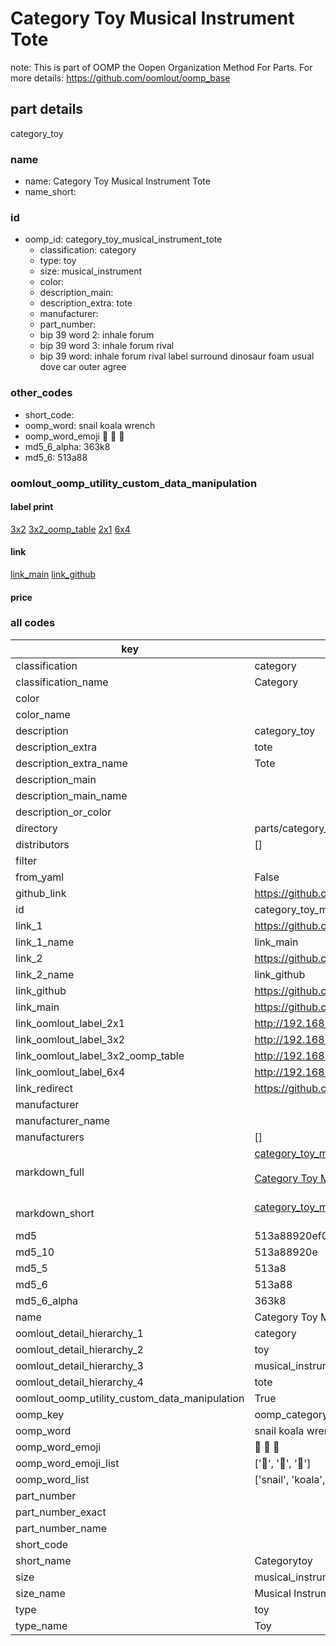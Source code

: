 # Category Toy Musical Instrument Tote  

note: This is part of OOMP the Oopen Organization Method For Parts. For more details: https://github.com/oomlout/oomp_base

##  part details
  



category_toy



### name
* name: Category Toy Musical Instrument Tote
* name_short: 
### id
* oomp_id: category_toy_musical_instrument_tote
  * classification: category
  * type: toy
  * size: musical_instrument
  * color: 
  * description_main: 
  * description_extra: tote
  * manufacturer: 
  * part_number: 
  * bip 39 word 2: inhale forum
  * bip 39 word 3: inhale forum rival
  * bip 39 word: inhale forum rival label surround dinosaur foam usual dove car outer agree

### other_codes
* short_code: 
* oomp_word: snail koala wrench
* oomp_word_emoji :snail: :koala: :wrench:
* md5_6_alpha: 363k8
* md5_6: 513a88






### oomlout_oomp_utility_custom_data_manipulation
#### label print
[3x2](http://192.168.1.245:1112/?label=oomp%20363k8)
[3x2_oomp_table](http://192.168.1.108:1112/?label=oomp%20363k8)
[2x1](http://192.168.1.242:1112/?label=oomp%20363k8)
[6x4](http://192.168.1.55:1112/?label=oomp%20363k8)    

#### link

[link_main](https://github.com/oomlout/oomlout_oomp_version_1_messy/tree/main/parts/category_toy_musical_instrument_tote) [link_github](https://github.com/oomlout/oomlout_oomp_version_1_messy/tree/main/parts/category_toy_musical_instrument_tote)                             

#### price







### all codes 
| key | value |  
| --- | --- |  
| classification | category |  
| classification_name | Category |  
| color |  |  
| color_name |  |  
| description | category_toy |  
| description_extra | tote |  
| description_extra_name | Tote |  
| description_main |  |  
| description_main_name |  |  
| description_or_color |   |  
| directory | parts/category_toy_musical_instrument_tote |  
| distributors | [] |  
| filter |  |  
| from_yaml | False |  
| github_link | https://github.com/oomlout/oomlout_oomp_part_src/tree/main/parts/category_toy_musical_instrument_tote |  
| id | category_toy_musical_instrument_tote |  
| link_1 | https://github.com/oomlout/oomlout_oomp_version_1_messy/tree/main/parts/category_toy_musical_instrument_tote |  
| link_1_name | link_main |  
| link_2 | https://github.com/oomlout/oomlout_oomp_version_1_messy/tree/main/parts/category_toy_musical_instrument_tote |  
| link_2_name | link_github |  
| link_github | https://github.com/oomlout/oomlout_oomp_version_1_messy/tree/main/parts/category_toy_musical_instrument_tote |  
| link_main | https://github.com/oomlout/oomlout_oomp_version_1_messy/tree/main/parts/category_toy_musical_instrument_tote |  
| link_oomlout_label_2x1 | http://192.168.1.242:1112/?label=oomp%20363k8 |  
| link_oomlout_label_3x2 | http://192.168.1.245:1112/?label=oomp%20363k8 |  
| link_oomlout_label_3x2_oomp_table | http://192.168.1.108:1112/?label=oomp%20363k8 |  
| link_oomlout_label_6x4 | http://192.168.1.55:1112/?label=oomp%20363k8 |  
| link_redirect | https://github.com/oomlout/oomlout_oomp_version_1_messy/tree/main/parts/category_toy_musical_instrument_tote |  
| manufacturer |  |  
| manufacturer_name |  |  
| manufacturers | [] |  
| markdown_full | [category_toy_musical_instrument_tote](none)<br>[](none)<br>[Category Toy Musical Instrument Tote](none)<br><br> |  
| markdown_short | [category_toy_musical_instrument_tote](none)<br><br> |  
| md5 | 513a88920ef02b40f9ed47c37556eb9d |  
| md5_10 | 513a88920e |  
| md5_5 | 513a8 |  
| md5_6 | 513a88 |  
| md5_6_alpha | 363k8 |  
| name | Category Toy Musical Instrument Tote |  
| oomlout_detail_hierarchy_1 | category |  
| oomlout_detail_hierarchy_2 | toy |  
| oomlout_detail_hierarchy_3 | musical_instrument |  
| oomlout_detail_hierarchy_4 | tote |  
| oomlout_oomp_utility_custom_data_manipulation | True |  
| oomp_key | oomp_category_toy_musical_instrument_tote |  
| oomp_word | snail koala wrench |  
| oomp_word_emoji | :snail: :koala: :wrench: |  
| oomp_word_emoji_list | [':snail:', ':koala:', ':wrench:'] |  
| oomp_word_list | ['snail', 'koala', 'wrench'] |  
| part_number |  |  
| part_number_exact |  |  
| part_number_name |  |  
| short_code |  |  
| short_name | Categorytoy |  
| size | musical_instrument |  
| size_name | Musical Instrument |  
| type | toy |  
| type_name | Toy |  
